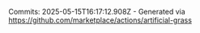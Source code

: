 Commits: 2025-05-15T16:17:12.908Z - Generated via https://github.com/marketplace/actions/artificial-grass
<br>
